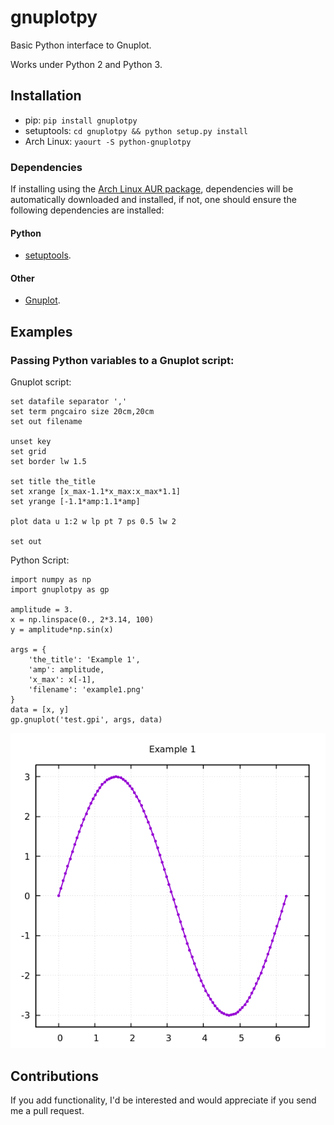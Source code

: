 # gnuplotpy
Basic Python interface to Gnuplot.

Works under Python 2 and Python 3.

##  Installation
* pip: `pip install gnuplotpy`
* setuptools: `cd gnuplotpy && python setup.py install`
* Arch Linux: `yaourt -S python-gnuplotpy`

### Dependencies
If installing using the [Arch Linux AUR package](https://aur.archlinux.org/packages/python-modesolverpy/), dependencies will be automatically downloaded and installed, if not, one should ensure the following dependencies are installed:

#### Python

* [setuptools](https://pypi.python.org/pypi/setuptools).

#### Other

* [Gnuplot](http://www.gnuplot.info/).

## Examples
### Passing Python variables to a Gnuplot script:

Gnuplot script:

	set datafile separator ','
	set term pngcairo size 20cm,20cm
	set out filename

	unset key
	set grid
	set border lw 1.5

	set title the_title
	set xrange [x_max-1.1*x_max:x_max*1.1]
	set yrange [-1.1*amp:1.1*amp]

	plot data u 1:2 w lp pt 7 ps 0.5 lw 2

	set out

Python Script:

	import numpy as np
	import gnuplotpy as gp

	amplitude = 3.
	x = np.linspace(0., 2*3.14, 100)
	y = amplitude*np.sin(x)

	args = {
	    'the_title': 'Example 1',
	    'amp': amplitude,
	    'x_max': x[-1],
	    'filename': 'example1.png'
	}
	data = [x, y]
	gp.gnuplot('test.gpi', args, data)
	
![Example 1](./examples/example1.png) 

## Contributions
If you add functionality, I'd be interested and would appreciate if you send me a pull request.
